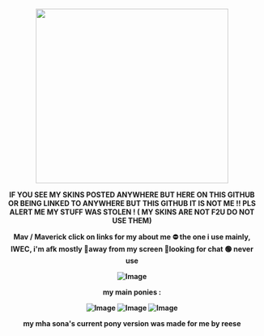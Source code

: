  <p align="center">
  <h4 align="center"
    </a>
<img src="https://vashplush.com/wp-content/uploads/2023/04/vash-plush.jpg" class="fr-fic fr-dib" width="380" height="344.712">
   <P></P>
 IF YOU SEE MY SKINS POSTED ANYWHERE BUT HERE ON THIS GITHUB OR BEING LINKED TO ANYWHERE BUT THIS GITHUB IT IS NOT ME !! PLS ALERT ME MY STUFF WAS STOLEN ! ( MY SKINS ARE NOT F2U DO NOT USE THEM) 
   <p></p>
    Mav / Maverick 
    click on links for my about me
    ⛔ the one i use mainly, IWEC, i'm afk mostly 🌙away from my screen 💬looking for chat 🟢 never use 
    

![Image](https://github.com/user-attachments/assets/34e830f2-6512-40ce-bc88-6bb2de4258e9)

my main ponies :

![Image](https://github.com/user-attachments/assets/80e6fa1e-025a-45cb-bdd2-e66e6c03cd76)
![Image](https://github.com/user-attachments/assets/0f755d24-4e0f-4f36-98d6-3f2dec3e982b)
![Image](https://github.com/user-attachments/assets/37daeffa-110f-4e2d-a021-0290e11510e4)

my mha sona's current pony version was made for me by reese 
